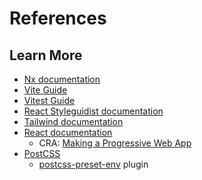 # References

## Learn More

- [Nx documentation](https://nx.dev/getting-started/intro)
- [Vite Guide](https://vitejs.dev/guide/)
- [Vitest Guide](https://vitest.dev/guide/)
- [React Styleguidist documentation](https://react-styleguidist.js.org/docs/getting-started)
- [Tailwind documentation](https://tailwindcss.com/docs/installation)
- [React documentation](https://reactjs.org/)
  - CRA: [Making a Progressive Web App](https://create-react-app.dev/docs/making-a-progressive-web-app/)
- [PostCSS](https://github.com/postcss/postcss)
  - [postcss-preset-env](https://github.com/csstools/postcss-plugins/tree/main/plugin-packs/postcss-preset-env) plugin
